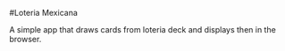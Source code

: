 #Loteria Mexicana

A simple app that draws cards from loteria deck and displays then in the browser.